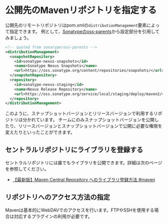 # 公開先のMavenリポジトリを指定する

公開先のリモートリポジトリはpom.xmlの`distributionManagement`要素によって指定できます。
例として、[Sonatypeのoss-parents](https://github.com/sonatype/oss-parents/blob/master/oss-parent/pom.xml)から設定部分を引用してみましょう。

```xml
<!-- quoted from sonarype/oss-parents -->
<distributionManagement>
  <snapshotRepository>
    <id>sonatype-nexus-snapshots</id>
    <name>Sonatype Nexus Snapshots</name>
    <url>https://oss.sonatype.org/content/repositories/snapshots/</url>
  </snapshotRepository>
  <repository>
    <id>sonatype-nexus-staging</id>
    <name>Nexus Release Repository</name>
    <url>https://oss.sonatype.org/service/local/staging/deploy/maven2/</url>
  </repository>
</distributionManagement>
```

このように、スナップショットバージョンとリリースバージョンで利用するリポジトリは分かれています。
チームにのみスナップショットバージョンを公開したり、リリースバージョンとスナップショットバージョンで公開に必要な権限を変えたりといったことができます。

## セントラルリポジトリにライブラリを登録する

セントラルリポジトリには誰でもライブラリを公開できます。詳細は次のページを参照してください。

- [【最新版】Maven Central Repository へのライブラリ登録方法 #maven](http://samuraism.jp/diary/2012/05/03/1336047480000.html)

## リポジトリへのアクセス方法の指定

Mavenは基本的にWebDAVでのアクセスを行います。FTPやSSHを使用する場合は対応するプラグインの利用が必要です。

